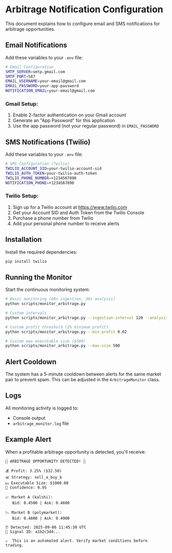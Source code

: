 # Arbitrage Notification Configuration

This document explains how to configure email and SMS notifications for arbitrage opportunities.

## Email Notifications

Add these variables to your `.env` file:

```bash
# Email Configuration
SMTP_SERVER=smtp.gmail.com
SMTP_PORT=587
EMAIL_USERNAME=your-email@gmail.com
EMAIL_PASSWORD=your-app-password
NOTIFICATION_EMAIL=your-email@gmail.com
```

### Gmail Setup:
1. Enable 2-factor authentication on your Gmail account
2. Generate an "App Password" for this application
3. Use the app password (not your regular password) in `EMAIL_PASSWORD`

## SMS Notifications (Twilio)

Add these variables to your `.env` file:

```bash
# SMS Configuration (Twilio)
TWILIO_ACCOUNT_SID=your-twilio-account-sid
TWILIO_AUTH_TOKEN=your-twilio-auth-token
TWILIO_PHONE_NUMBER=+1234567890
NOTIFICATION_PHONE=+1234567890
```

### Twilio Setup:
1. Sign up for a Twilio account at https://www.twilio.com
2. Get your Account SID and Auth Token from the Twilio Console
3. Purchase a phone number from Twilio
4. Add your personal phone number to receive alerts

## Installation

Install the required dependencies:

```bash
pip install twilio
```

## Running the Monitor

Start the continuous monitoring system:

```bash
# Basic monitoring (60s ingestion, 30s analysis)
python scripts/monitor_arbitrage.py

# Custom intervals
python scripts/monitor_arbitrage.py --ingestion-interval 120 --analysis-interval 60

# Custom profit threshold (2% minimum profit)
python scripts/monitor_arbitrage.py --min-profit 0.02

# Custom max executable size ($500)
python scripts/monitor_arbitrage.py --max-size 500
```

## Alert Cooldown

The system has a 5-minute cooldown between alerts for the same market pair to prevent spam. This can be adjusted in the `ArbitrageMonitor` class.

## Logs

All monitoring activity is logged to:
- Console output
- `arbitrage_monitor.log` file

## Example Alert

When a profitable arbitrage opportunity is detected, you'll receive:

```
🚨 ARBITRAGE OPPORTUNITY DETECTED! 🚨

💰 Profit: 3.25% ($32.50)
📊 Strategy: sell_a_buy_b
💵 Executable Size: $1000.00
🎯 Confidence: 0.95

📈 Market A (kalshi):
   Bid: 0.4500 | Ask: 0.4600

📉 Market B (polymarket):
   Bid: 0.4800 | Ask: 0.4900

⏰ Detected: 2025-09-06 11:45:30 UTC
🔗 Signal ID: a1b2c3d4...

⚠️  This is an automated alert. Verify market conditions before trading.
```
